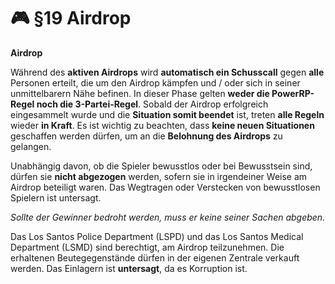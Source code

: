 # 🎮 §19 Airdrop

**Airdrop**

Während des **aktiven Airdrops** wird **automatisch ein Schusscall** gegen **alle** Personen erteilt, die um den Airdrop kämpfen und / oder sich in seiner unmittelbarern Nähe befinen. In dieser Phase gelten **weder die PowerRP-Regel noch die 3-Partei-Regel**. Sobald der Airdrop erfolgreich eingesammelt wurde und die **Situation somit beendet** ist, treten **alle Regeln** wieder **in Kraft**. Es ist wichtig zu beachten, dass **keine neuen Situationen** geschaffen werden dürfen, um an die **Belohnung des Airdrops** zu gelangen.

Unabhängig davon, ob die Spieler bewusstlos oder bei Bewusstsein sind, dürfen sie **nicht abgezogen** werden, sofern sie in irgendeiner Weise am Airdrop beteiligt waren. Das Wegtragen oder Verstecken von bewusstlosen Spielern ist untersagt.

_Sollte der Gewinner bedroht werden, muss er keine seiner Sachen abgeben._

Das Los Santos Police Department (LSPD) und das Los Santos Medical Department (LSMD) sind berechtigt, am Airdrop teilzunehmen. Die erhaltenen Beutegegenstände dürfen in der eigenen Zentrale verkauft werden. Das Einlagern ist **untersagt**, da es Korruption ist.